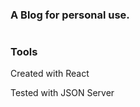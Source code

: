 ### A Blog for personal use.

#
#






### Tools
Created with React 

Tested with JSON Server









